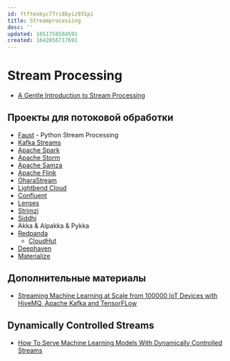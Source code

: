 ```yaml
---
id: ftftexbyc77ri8byiz931pi
title: Streamprocessing
desc: ''
updated: 1651758584591
created: 1642056717691
---
```

Stream Processing
=================

* [A Gentle Introduction to Stream Processing](https://medium.com/stream-processing/what-is-stream-processing-1eadfca11b97)

## Проекты для потоковой обработки

* [Faust](https://faust.readthedocs.io/en/latest/) - Python Stream Processing
* [Kafka Streams](https://kafka.apache.org/documentation/streams)
* [Apache Spark](http://spark.apache.org/)
* [Apache Storm](http://storm.apache.org/)
* [Apache Samza](http://samza.apache.org/)
* [Apache Flink](http://flink.apache.org/)
* [OharaStream](https://oharastream.github.io/en/)
* [Lightbend Cloud](https://www.lightbend.com)
* [Confluent](streamprocessing.confluent.md)
* [Lenses](streamprocessing.lenses.md)
* [Strimzi](streamprocessing.strimzi.md)
* [Siddhi](https://siddhi.io/)
* Akka & Alpakka & Pykka
* [Redpanda](https://redpanda.com/)
    * [CloudHut](https://cloudhut.dev/)
* [Deephaven](streamprocessing.deephaven.md)
* [Materialize](https://materialize.com)

## Дополнительные материалы

* [Streaming Machine Learning at Scale from 100000 IoT Devices with HiveMQ, Apache Kafka and TensorFLow](https://github.com/kaiwaehner/hivemq-mqtt-tensorflow-kafka-realtime-iot-machine-learning-training-inference)

## Dynamically Controlled Streams

* [How To Serve Machine Learning Models With Dynamically Controlled Streams](https://www.lightbend.com/blog/serve-machine-learning-models-dynamically-controlled-streams)


